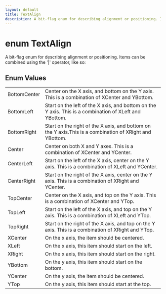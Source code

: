 ```yaml
---
layout: default
title: TextAlign
description: A bit-flag enum for describing alignment or positioning. Items can be combined using the '|' operator, like so.
---
```

# enum TextAlign

A bit-flag enum for describing alignment or positioning.
Items can be combined using the '|' operator, like so:

## Enum Values

|  |  |
|--|--|
|BottomCenter|Center on the X axis, and bottom on the Y axis. This is a combination of XCenter and YBottom.|
|BottomLeft|Start on the left of the X axis, and bottom on the Y axis. This is a combination of XLeft and YBottom.|
|BottomRight|Start on the right of the X axis, and bottom on the Y axis.This is a combination of XRight and YBottom.|
|Center|Center on both X and Y axes. This is a combination of XCenter and YCenter.|
|CenterLeft|Start on the left of the X axis, center on the Y axis. This is a combination of XLeft and YCenter.|
|CenterRight|Start on the right of the X axis, center on the Y axis. This is a combination of XRight and YCenter.|
|TopCenter|Center on the X axis, and top on the Y axis. This is a combination of XCenter and YTop.|
|TopLeft|Start on the left of the X axis, and top on the Y axis. This is a combination of XLeft and YTop.|
|TopRight|Start on the right of the X axis, and top on the Y axis. This is a combination of XRight and YTop.|
|XCenter|On the x axis, the item should be centered.|
|XLeft|On the x axis, this item should start on the left.|
|XRight|On the x axis, this item should start on the right.|
|YBottom|On the y axis, this item should start on the bottom.|
|YCenter|On the y axis, the item should be centered.|
|YTop|On the y axis, this item should start at the top.|
